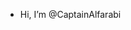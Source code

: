 - Hi, I’m @CaptainAlfarabi


<!---
CaptainAlfarabi/CaptainAlfarabi is a ✨ special ✨ repository because its `README.md` (this file) appears on your GitHub profile.
You can click the Preview link to take a look at your changes.
--->
